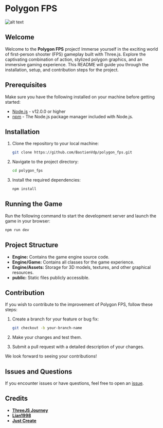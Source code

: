 # Polygon FPS

![alt text](https://i.ibb.co/Lzk4vK5/screen.png)

## Welcome

Welcome to the **Polygon FPS** project! Immerse yourself in the exciting world of first-person shooter (FPS) gameplay built with Three.js. Explore the captivating combination of action, stylized polygon graphics, and an immersive gaming experience. This README will guide you through the installation, setup, and contribution steps for the project.

## Prerequisites

Make sure you have the following installed on your machine before getting started:

- [Node.js](https://nodejs.org/) - v12.0.0 or higher
- [npm](https://www.npmjs.com/) - The Node.js package manager included with Node.js.

## Installation

1. Clone the repository to your local machine:

    ```bash
    git clone https://github.com/BastienVdp/polygon_fps.git
    ```

2. Navigate to the project directory:

    ```bash
    cd polygon_fps
    ```

3. Install the required dependencies:

    ```bash
    npm install
    ```

## Running the Game

Run the following command to start the development server and launch the game in your browser:

```bash
npm run dev
```
## Project Structure

- **Engine:** Contains the game engine source code.
- **Engine/Game:** Contains all classes for the game experience.
- **Engine/Assets:** Storage for 3D models, textures, and other graphical resources.
- **public:** Static files publicly accessible.

## Contribution

If you wish to contribute to the improvement of Polygon FPS, follow these steps:

1. Create a branch for your feature or bug fix:

    ```bash
    git checkout -b your-branch-name
    ```

2. Make your changes and test them.

3. Submit a pull request with a detailed description of your changes.

We look forward to seeing your contributions!

## Issues and Questions

If you encounter issues or have questions, feel free to open an [issue](https://github.com/BastienVdp/polygon_fps/issues).

## Credits
- **[ThreeJS Journey](https://threejs-journey.com/)**
- **[Lian1998](https://github.com/lian1998)**
- **[Just Create](https://www.cgtrader.com/3d-models/exterior/cityscape/low-poly-fps-map-vol2)**
